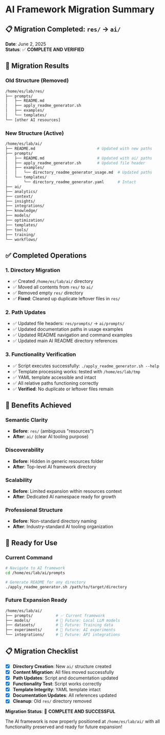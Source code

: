 # AI Framework Migration Summary

## 📋 Migration Completed: `res/` → `ai/`

**Date**: June 2, 2025  
**Status**: ✅ **COMPLETE AND VERIFIED**

## 🚀 Migration Results

### **Old Structure** (Removed)
```bash
/home/es/lab/res/
├── prompts/
│   ├── README.md
│   ├── apply_readme_generator.sh
│   ├── examples/
│   └── templates/
└── [other AI resources]
```

### **New Structure** (Active)
```bash
/home/es/lab/ai/
├── README.md                           # Updated with new paths
├── prompts/
│   ├── README.md                       # Updated with ai/ paths
│   ├── apply_readme_generator.sh       # Updated file header
│   ├── examples/
│   │   └── directory_readme_generator_usage.md  # Updated paths
│   └── templates/
│       └── directory_readme_generator.yaml      # Intact
├── ai/
├── analytics/
├── context/
├── insights/
├── integrations/
├── knowledge/
├── models/
├── optimization/
├── templates/
├── tools/
├── training/
└── workflows/
```

## ✅ Completed Operations

### **1. Directory Migration**
- ✅ Created `/home/es/lab/ai/` directory
- ✅ Moved all contents from `res/` to `ai/`
- ✅ Removed empty `res/` directory
- ✅ **Fixed**: Cleaned up duplicate leftover files in `res/`

### **2. Path Updates**
- ✅ Updated file headers: `res/prompts/` → `ai/prompts/`
- ✅ Updated documentation paths in usage examples
- ✅ Updated README navigation and command examples
- ✅ Updated main AI README directory references

### **3. Functionality Verification**
- ✅ Script executes successfully: `./apply_readme_generator.sh --help`
- ✅ Template processing works: tested with `/home/es/lab/tmp`
- ✅ YAML template accessible and intact
- ✅ All relative paths functioning correctly
- ✅ **Verified**: No duplicate or leftover files remain

## 🎯 Benefits Achieved

### **Semantic Clarity**
- **Before**: `res/` (ambiguous "resources")
- **After**: `ai/` (clear AI tooling purpose)

### **Discoverability**
- **Before**: Hidden in generic resources folder
- **After**: Top-level AI framework directory

### **Scalability**
- **Before**: Limited expansion within resources context
- **After**: Dedicated AI namespace ready for growth

### **Professional Structure**
- **Before**: Non-standard directory naming
- **After**: Industry-standard AI tooling organization

## 🚀 Ready for Use

### **Current Command**
```bash
# Navigate to AI framework
cd /home/es/lab/ai/prompts

# Generate README for any directory
./apply_readme_generator.sh /path/to/target/directory
```

### **Future Expansion Ready**
```bash
/home/es/lab/ai/
├── prompts/          # ✅ Current framework
├── models/           # 🔮 Future: Local LLM models
├── datasets/         # 🔮 Future: Training data
├── experiments/      # 🔮 Future: AI experiments
└── integrations/     # 🔮 Future: API integrations
```

## 📋 Migration Checklist

- [x] **Directory Creation**: New `ai/` structure created
- [x] **Content Migration**: All files moved successfully  
- [x] **Path Updates**: Script and documentation updated
- [x] **Functionality Test**: Script works correctly
- [x] **Template Integrity**: YAML template intact
- [x] **Documentation Updates**: All references updated
- [x] **Cleanup**: Old `res/` directory removed

**Migration Status**: 🎉 **COMPLETE AND SUCCESSFUL**

The AI framework is now properly positioned at `/home/es/lab/ai/` with all functionality preserved and ready for future expansion!
